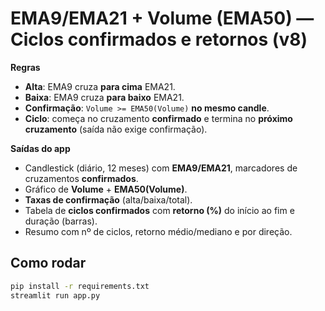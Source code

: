 # EMA9/EMA21 + Volume (EMA50) — Ciclos confirmados e retornos (v8)

**Regras**
- **Alta**: EMA9 cruza **para cima** EMA21.
- **Baixa**: EMA9 cruza **para baixo** EMA21.
- **Confirmação**: `Volume >= EMA50(Volume)` **no mesmo candle**.
- **Ciclo**: começa no cruzamento **confirmado** e termina no **próximo cruzamento** (saída não exige confirmação).

**Saídas do app**
- Candlestick (diário, 12 meses) com **EMA9/EMA21**, marcadores de cruzamentos **confirmados**.
- Gráfico de **Volume** + **EMA50(Volume)**.
- **Taxas de confirmação** (alta/baixa/total).
- Tabela de **ciclos confirmados** com **retorno (%)** do início ao fim e duração (barras).
- Resumo com nº de ciclos, retorno médio/mediano e por direção.

## Como rodar
```bash
pip install -r requirements.txt
streamlit run app.py
```